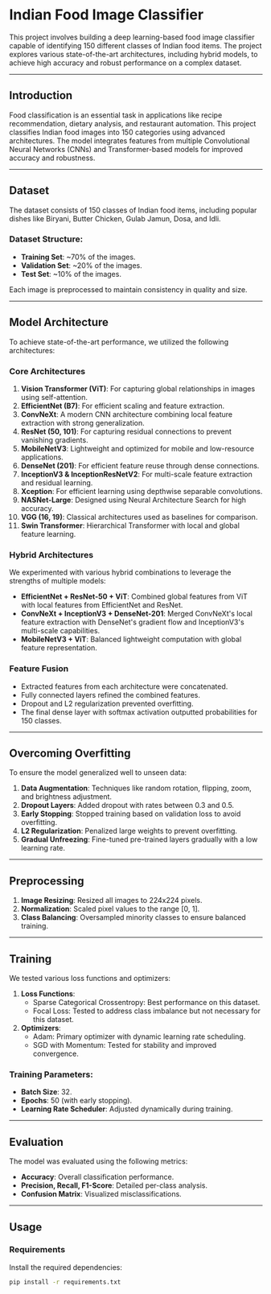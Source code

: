 # **Indian Food Image Classifier**

This project involves building a deep learning-based food image classifier capable of identifying 150 different classes of Indian food items. The project explores various state-of-the-art architectures, including hybrid models, to achieve high accuracy and robust performance on a complex dataset.

---

## **Introduction**

Food classification is an essential task in applications like recipe recommendation, dietary analysis, and restaurant automation. This project classifies Indian food images into 150 categories using advanced architectures. The model integrates features from multiple Convolutional Neural Networks (CNNs) and Transformer-based models for improved accuracy and robustness.

---

## **Dataset**

The dataset consists of 150 classes of Indian food items, including popular dishes like Biryani, Butter Chicken, Gulab Jamun, Dosa, and Idli.

### Dataset Structure:
- **Training Set**: ~70% of the images.
- **Validation Set**: ~20% of the images.
- **Test Set**: ~10% of the images.

Each image is preprocessed to maintain consistency in quality and size.

---

## **Model Architecture**

To achieve state-of-the-art performance, we utilized the following architectures:

### **Core Architectures**
1. **Vision Transformer (ViT)**: For capturing global relationships in images using self-attention.
2. **EfficientNet (B7)**: For efficient scaling and feature extraction.
3. **ConvNeXt**: A modern CNN architecture combining local feature extraction with strong generalization.
4. **ResNet (50, 101)**: For capturing residual connections to prevent vanishing gradients.
5. **MobileNetV3**: Lightweight and optimized for mobile and low-resource applications.
6. **DenseNet (201)**: For efficient feature reuse through dense connections.
7. **InceptionV3 & InceptionResNetV2**: For multi-scale feature extraction and residual learning.
8. **Xception**: For efficient learning using depthwise separable convolutions.
9. **NASNet-Large**: Designed using Neural Architecture Search for high accuracy.
10. **VGG (16, 19)**: Classical architectures used as baselines for comparison.
11. **Swin Transformer**: Hierarchical Transformer with local and global feature learning.

### **Hybrid Architectures**
We experimented with various hybrid combinations to leverage the strengths of multiple models:
- **EfficientNet + ResNet-50 + ViT**: Combined global features from ViT with local features from EfficientNet and ResNet.
- **ConvNeXt + InceptionV3 + DenseNet-201**: Merged ConvNeXt's local feature extraction with DenseNet's gradient flow and InceptionV3's multi-scale capabilities.
- **MobileNetV3 + ViT**: Balanced lightweight computation with global feature representation.

### **Feature Fusion**
- Extracted features from each architecture were concatenated.
- Fully connected layers refined the combined features.
- Dropout and L2 regularization prevented overfitting.
- The final dense layer with softmax activation outputted probabilities for 150 classes.

---

## **Overcoming Overfitting**

To ensure the model generalized well to unseen data:
1. **Data Augmentation**: Techniques like random rotation, flipping, zoom, and brightness adjustment.
2. **Dropout Layers**: Added dropout with rates between 0.3 and 0.5.
3. **Early Stopping**: Stopped training based on validation loss to avoid overfitting.
4. **L2 Regularization**: Penalized large weights to prevent overfitting.
5. **Gradual Unfreezing**: Fine-tuned pre-trained layers gradually with a low learning rate.

---

## **Preprocessing**

1. **Image Resizing**: Resized all images to 224x224 pixels.
2. **Normalization**: Scaled pixel values to the range [0, 1].
3. **Class Balancing**: Oversampled minority classes to ensure balanced training.

---

## **Training**

We tested various loss functions and optimizers:
1. **Loss Functions**:
   - Sparse Categorical Crossentropy: Best performance on this dataset.
   - Focal Loss: Tested to address class imbalance but not necessary for this dataset.
2. **Optimizers**:
   - Adam: Primary optimizer with dynamic learning rate scheduling.
   - SGD with Momentum: Tested for stability and improved convergence.

### Training Parameters:
- **Batch Size**: 32.
- **Epochs**: 50 (with early stopping).
- **Learning Rate Scheduler**: Adjusted dynamically during training.

---

## **Evaluation**

The model was evaluated using the following metrics:
- **Accuracy**: Overall classification performance.
- **Precision, Recall, F1-Score**: Detailed per-class analysis.
- **Confusion Matrix**: Visualized misclassifications.

---

## **Usage**

### **Requirements**
Install the required dependencies:

```bash
pip install -r requirements.txt
